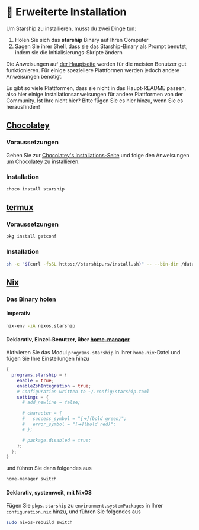 # 🚀 Erweiterte Installation

Um Starship zu installieren, musst du zwei Dinge tun:

1. Holen Sie sich das **starship** Binary auf Ihren Computer
1. Sagen Sie ihrer Shell, dass sie das Starship-Binary als Prompt benutzt, indem sie die Initialisierungs-Skripte ändern

Die Anweisungen auf [der Hauptseite](/guide/#🚀-installation) werden für die meisten Benutzer gut funktionieren. Für einige speziellere Plattformen werden jedoch andere Anweisungen benötigt.

Es gibt so viele Plattformen, dass sie nicht in das Haupt-README passen, also hier einige Installationsanweisungen für andere Plattformen von der Community. Ist Ihre nicht hier? Bitte fügen Sie es hier hinzu, wenn Sie es herausfinden!

## [Chocolatey](https://chocolatey.org)

### Voraussetzungen

Gehen Sie zur [Chocolatey's Installations-Seite](https://chocolatey.org/install) und folge den Anweisungen um Chocolatey zu installieren.

### Installation

```powershell
choco install starship
```

## [termux](https://termux.com)

### Voraussetzungen

```sh
pkg install getconf
```

### Installation

```sh
sh -c "$(curl -fsSL https://starship.rs/install.sh)" -- --bin-dir /data/data/com.termux/files/usr/bin
```

## [Nix](https://nixos.wiki/wiki/Nix)

### Das Binary holen

#### Imperativ

```sh
nix-env -iA nixos.starship
```

#### Deklarativ, Einzel-Benutzer, über [home-manager](https://github.com/nix-community/home-manager)

Aktivieren Sie das Modul `programs.starship` in Ihrer `home.nix`-Datei und fügen Sie Ihre Einstellungen hinzu

```nix
{
  programs.starship = {
    enable = true;
    enableZshIntegration = true;
    # Configuration written to ~/.config/starship.toml
    settings = {
      # add_newline = false;

      # character = {
      #   success_symbol = "[➜](bold green)";
      #   error_symbol = "[➜](bold red)";
      # };

      # package.disabled = true;
    };
  };
}
```

und führen Sie dann folgendes aus

```sh
home-manager switch
```

#### Deklarativ, systemweit, mit NixOS

Fügen Sie `pkgs.starship` zu `environment.systemPackages` in Ihrer `configuration.nix` hinzu, und führen Sie folgendes aus

```sh
sudo nixos-rebuild switch
```
